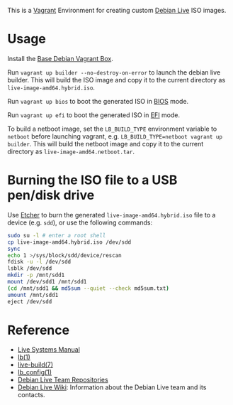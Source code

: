 This is a [Vagrant](https://www.vagrantup.com/) Environment for creating custom [Debian Live](https://www.debian.org/CD/live/) ISO images.

# Usage

Install the [Base Debian Vagrant Box](https://github.com/rgl/debian-vagrant).

Run `vagrant up builder --no-destroy-on-error` to launch the debian live builder. This will build the ISO image and copy it to the current directory as `live-image-amd64.hybrid.iso`.

Run `vagrant up bios` to boot the generated ISO in [BIOS](https://en.wikipedia.org/wiki/BIOS) mode.

Run `vagrant up efi` to boot the generated ISO in [EFI](https://en.wikipedia.org/wiki/Unified_Extensible_Firmware_Interface) mode.

To build a netboot image, set the `LB_BUILD_TYPE` environment variable to `netboot` before launching vagrant, e.g. `LB_BUILD_TYPE=netboot vagrant up builder`. This will build the netboot image and copy it to the current directory as `live-image-amd64.netboot.tar`.


# Burning the ISO file to a USB pen/disk drive

Use [Etcher](https://www.etcher.io/) to burn the generated `live-image-amd64.hybrid.iso` file to a device (e.g. `sdd`), or use the following commands:

```bash
sudo su -l # enter a root shell
cp live-image-amd64.hybrid.iso /dev/sdd
sync
echo 1 >/sys/block/sdd/device/rescan
fdisk -u -l /dev/sdd
lsblk /dev/sdd
mkdir -p /mnt/sdd1
mount /dev/sdd1 /mnt/sdd1
(cd /mnt/sdd1 && md5sum --quiet --check md5sum.txt)
umount /mnt/sdd1
eject /dev/sdd
```


# Reference

* [Live Systems Manual](https://live-team.pages.debian.net/live-manual/html/live-manual/index.en.html)
* [lb(1)](https://manpages.debian.org/bullseye/live-build/lb.1.en.html)
* [live-build(7)](https://manpages.debian.org/bullseye/live-build/live-build.7.en.html)
* [lb_config(1)](https://manpages.debian.org/bullseye/live-build/lb_config.1.en.html)
* [Debian Live Team Repositories](https://salsa.debian.org/live-team)
* [Debian Live Wiki](http://wiki.debian.org/DebianLive): Information about the Debian Live team and its contacts.
